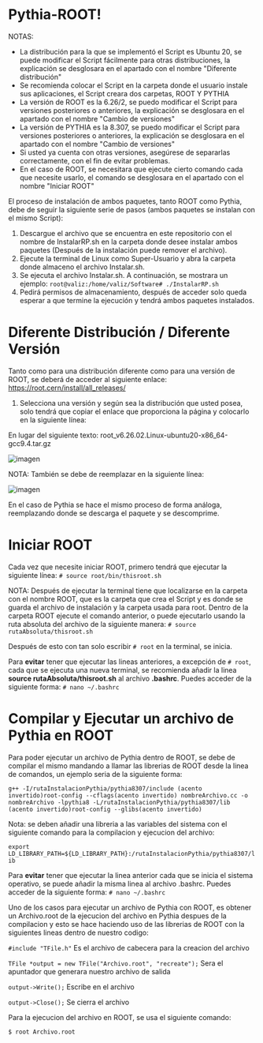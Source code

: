# Pythia-ROOT!
NOTAS:
- La distribución para la que se implementó el Script es Ubuntu 20, se puede modificar el Script fácilmente para otras distribuciones, la explicación se desglosara en el apartado con el nombre "Diferente distribución"
- Se recomienda colocar el Script en la carpeta donde el usuario instale sus aplicaciones, el Script creara dos carpetas, ROOT Y PYTHIA
- La versión de ROOT es la 6.26/2, se puedo modificar el Script para versiones posteriores o anteriores, la explicación se desglosara en el apartado con el nombre "Cambio de versiones"
- La versión de PYTHIA es la 8.307, se puedo modificar el Script para versiones posteriores o anteriores, la explicación se desglosara en el apartado con el nombre "Cambio de versiones"
- Si usted ya cuenta con otras versiones, asegúrese de separarlas correctamente, con el fin de evitar problemas.
- En el caso de ROOT, se necesitara que ejecute cierto comando cada que necesite usarlo, el comando se desglosara en el apartado con el nombre "Iniciar ROOT"

El proceso de instalación de ambos paquetes, tanto ROOT como Pythia, debe de seguir la siguiente serie de pasos (ambos paquetes se instalan con el mismo Script):

1. Descargue el archivo que se encuentra en este repositorio con el nombre de InstalarRP.sh en la carpeta donde desee instalar ambos paquetes (Después de la instalación puede remover el archivo).
2. Ejecute la terminal de Linux como Super-Usuario y abra la carpeta donde almaceno el archivo Instalar.sh.
3. Se ejecuta el archivo Instalar.sh. A continuación, se mostrara un ejemplo:
`root@valiz:/home/valiz/Software# ./InstalarRP.sh`
4. Pedirá permisos de almacenamiento, después de acceder solo queda esperar a que termine la ejecución y tendrá ambos paquetes instalados.

# Diferente Distribución / Diferente Versión

Tanto como para una distribución diferente como para una versión de ROOT, se deberá de acceder al siguiente enlace: https://root.cern/install/all_releases/
1. Selecciona una versión y según sea la distribución que usted posea, solo tendrá que copiar el enlace que proporciona la página y colocarlo en la siguiente línea:

En lugar del siguiente texto: root_v6.26.02.Linux-ubuntu20-x86_64-gcc9.4.tar.gz

![imagen](https://user-images.githubusercontent.com/83610345/175755570-c552500c-0b2d-4c73-b753-75def3985bc7.png)

NOTA: También se debe de reemplazar en la siguiente línea:

![imagen](https://user-images.githubusercontent.com/83610345/175755687-f8f79288-7596-43d5-99db-3a633e2235c9.png)

En el caso de Pythia se hace el mismo proceso de forma análoga, reemplazando donde se descarga el paquete y se descomprime.

# Iniciar ROOT

Cada vez que necesite iniciar ROOT, primero tendrá que ejecutar la siguiente línea: `# source root/bin/thisroot.sh`

NOTA: Después de ejecutar la terminal tiene que localizarse en la carpeta con el nombre ROOT, que es la carpeta que crea el Script y es donde se guarda el archivo de instalación y la carpeta usada para root.
Dentro de la carpeta ROOT ejecute el comando anterior, o puede ejecutarlo usando la ruta absoluta del archivo de la siguiente manera: `# source rutaAbsoluta/thisroot.sh`

Después de esto con tan solo escribir `# root` en la terminal, se inicia.

Para **evitar** tener que ejecutar las lineas anteriores, a excepción de `# root`, cada que se ejecuta una nueva terminal, se recomienda añadir la linea **source rutaAbsoluta/thisroot.sh** al archivo **.bashrc**. Puedes acceder de la siguiente forma: 
`# nano ~/.bashrc`

# Compilar y Ejecutar un archivo de Pythia en ROOT

Para poder ejecutar un archivo de Pythia dentro de ROOT, se debe de compilar el mismo mandando a llamar las librerias de ROOT desde la linea de comandos, un ejemplo seria de la siguiente forma:

`g++ -I/rutaInstalacionPythia/pythia8307/include (acento invertido)root-config --cflags(acento invertido) nombreArchivo.cc -o nombreArchivo -lpythia8 -L/rutaInstalacionPythia/pythia8307/lib (acento invertido)root-config --glibs(acento invertido)`

Nota: se deben añadir una libreria a las variables del sistema con el siguiente comando para la compilacion y ejecucion del archivo: 

`export LD_LIBRARY_PATH=${LD_LIBRARY_PATH}:/rutaInstalacionPythia/pythia8307/lib`

Para **evitar** tener que ejecutar la linea anterior cada que se inicia el sistema operativo, se puede añadir la misma linea al archivo .bashrc. Puedes acceder de la siguiente forma: 
`# nano ~/.bashrc`

Uno de los casos para ejecutar un archivo de Pythia con ROOT, es obtener un Archivo.root de la ejecucion del archivo en Pythia despues de la compilacion y esto se hace haciendo uso de las librerias de ROOT con la siguientes lineas dentro de nuestro codigo:

`#include "TFile.h"` Es el archivo de cabecera para la creacion del archivo

`TFile *output = new TFile("Archivo.root", "recreate");` Sera el apuntador que generara nuestro archivo de salida

`output->Write();` Escribe en el archivo

`output->Close();` Se cierra el archivo

Para la ejecucion del archivo en ROOT, se usa el siguiente comando:

`$ root Archivo.root`
